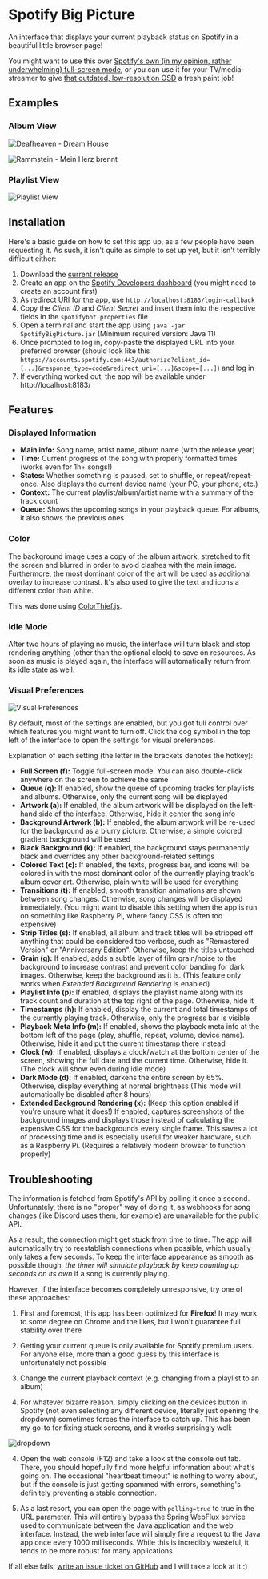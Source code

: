 # Spotify Big Picture

An interface that displays your current playback status on Spotify in a beautiful little browser page!

You might want to use this over [Spotify's own (in my opinion, rather underwhelming) full-screen mode](https://i.imgur.com/dvreOAX.jpg), or you can use it for your TV/media-streamer to give [that outdated, low-resolution OSD](https://i.imgur.com/lNfCcrW.jpg) a fresh paint job!

## Examples
### Album View
![Deafheaven - Dream House](https://i.imgur.com/O4xEa1V.png)

![Rammstein - Mein Herz brennt](https://i.imgur.com/XJOZgtZ.png)

### Playlist View
![Playlist View](https://i.imgur.com/30nknxN.png)

## Installation
Here's a basic guide on how to set this app up, as a few people have been requesting it. As such, it isn't quite as simple to set up yet, but it isn't terribly difficult either:

1. Download the [current release](https://github.com/Selbi182/SpotifyBigPicture/releases)
2. Create an app on the [Spotify Developers dashboard](https://developer.spotify.com/dashboard) (you might need to create an account first)
3. As redirect URI for the app, use `http://localhost:8183/login-callback`
4. Copy the *Client ID* and *Client Secret* and insert them into the respective fields in the `spotifybot.properties` file
5. Open a terminal and start the app using `java -jar SpotifyBigPicture.jar` (Minimum required version: Java 11)
6. Once prompted to log in, copy-paste the displayed URL into your preferred browser (should look like this `https://accounts.spotify.com:443/authorize?client_id=[...]&response_type=code&redirect_uri=[...]&scope=[...]`) and log in
7. If everything worked out, the app will be available under http://localhost:8183/

## Features
### Displayed Information
* **Main info:** Song name, artist name, album name (with the release year)
* **Time:** Current progress of the song with properly formatted times (works even for 1h+ songs!)
* **States:** Whether something is paused, set to shuffle, or repeat/repeat-once. Also displays the current device name (your PC, your phone, etc.)
* **Context:** The current playlist/album/artist name with a summary of the track count
* **Queue:** Shows the upcoming songs in your playback queue. For albums, it also shows the previous ones

### Color
The background image uses a copy of the album artwork, stretched to fit the screen and blurred in order to avoid clashes with the main image. Furthermore, the most dominant color of the art will be used as additional overlay to increase contrast. It's also used to give the text and icons a different color than white.

This was done using [ColorThief.js](https://lokeshdhakar.com/projects/color-thief).

### Idle Mode
After two hours of playing no music, the interface will turn black and stop rendering anything (other than the optional clock) to save on resources. As soon as music is played again, the interface will automatically return from its idle state as well.

### Visual Preferences
![Visual Preferences](https://i.imgur.com/RIFcQxq.png)

By default, most of the settings are enabled, but you got full control over which features you might want to turn off. Click the cog symbol in the top left of the interface to open the settings for visual preferences.

Explanation of each setting (the letter in the brackets denotes the hotkey):

* **Full Screen (f):** Toggle full-screen mode. You can also double-click anywhere on the screen to achieve the same
* **Queue (q):** If enabled, show the queue of upcoming tracks for playlists and albums. Otherwise, only the current song will be displayed
* **Artwork (a):** If enabled, the album artwork will be displayed on the left-hand side of the interface. Otherwise, hide it center the song info
* **Background Artwork (b):** If enabled, the album artwork will be re-used for the background as a blurry picture. Otherwise, a simple colored gradient background will be used
* **Black Background (k):** If enabled, the background stays permanently black and overrides any other background-related settings
* **Colored Text (c):** If enabled, the texts, progress bar, and icons will be colored in with the most dominant color of the currently playing track's album cover art. Otherwise, plain white will be used for everything
* **Transitions (t):** If enabled, smooth transition animations are shown between song changes. Otherwise, song changes will be displayed immediately. (You might want to disable this setting when the app is run on something like Raspberry Pi, where fancy CSS is often too expensive)
* **Strip Titles (s):** If enabled, all album and track titles will be stripped off anything that could be considered too verbose, such as "Remastered Version" or "Anniversary Edition". Otherwise, keep the titles untouched
* **Grain (g):** If enabled, adds a subtle layer of film grain/noise to the background to increase contrast and prevent color banding for dark images. Otherwise, keep the background as it is. (This feature only works when *Extended Background Rendering* is enabled)
* **Playlist Info (p):** If enabled, displays the playlist name along with its track count and duration at the top right of the page. Otherwise, hide it
* **Timestamps (h):** If enabled, display the current and total timestamps of the currently playing track. Otherwise, only the progress bar is visible
* **Playback Meta Info (m):** If enabled, shows the playback meta info at the bottom left of the page (play, shuffle, repeat, volume, device name). Otherwise, hide it and put the current timestamp there instead
* **Clock (w):** If enabled, displays a clock/watch at the bottom center of the screen, showing the full date and the current time. Otherwise, hide it. (The clock will show even during idle mode)
* **Dark Mode (d):** If enabled, darkens the entire screen by 65%. Otherwise, display everything at normal brightness (This mode will automatically be disabled after 8 hours)
* **Extended Background Rendering (x):** (Keep this option enabled if you're unsure what it does!) If enabled, captures screenshots of the background images and displays those instead of calculating the expensive CSS for the backgrounds every single frame. This saves a lot of processing time and is especially useful for weaker hardware, such as a Raspberry Pi. (Requires a relatively modern browser to function properly)

## Troubleshooting
The information is fetched from Spotify's API by polling it once a second. Unfortunately, there is no "proper" way of doing it, as webhooks for song changes (like Discord uses them, for example) are unavailable for the public API.

As a result, the connection might get stuck from time to time. The app will automatically try to reestablish connections when possible, which usually only takes a few seconds. To keep the interface appearance as smooth as possible though, _the timer will simulate playback by keep counting up seconds on its own_ if a song is currently playing.

However, if the interface becomes completely unresponsive, try one of these approaches:

1. First and foremost, this app has been optimized for **Firefox**! It may work to some degree on Chrome and the likes, but I won't guarantee full stability over there

2. Getting your current queue is only available for Spotify premium users. For anyone else, more than a good guess by this interface is unfortunately not possible

3. Change the current playback context (e.g. changing from a playlist to an album)

4. For whatever bizarre reason, simply clicking on the devices button in Spotify (not even selecting any different device, literally just opening the dropdown) sometimes forces the interface to catch up. This has been my go-to for fixing stuck screens, and it works surprisingly well:

![dropdown](https://user-images.githubusercontent.com/8850085/206453960-12d34f5e-03c0-41a0-aba1-7c214de4e53e.png)

4. Open the web console (F12) and take a look at the console out tab. There, you should hopefully find more helpful information about what's going on. The occasional "heartbeat timeout" is nothing to worry about, but if the console is just getting spammed with errors, something's definitely preventing a stable connection.

5. As a last resort, you can open the page with `polling=true` to true in the URL parameter. This will entirely bypass the Spring WebFlux service used to communicate between the Java application and the web interface. Instead, the web interface will simply fire a request to the Java app once every 1000 milliseconds. While this is incredibly wasteful, it tends to be more robust for many applications.

If all else fails, [write an issue ticket on GitHub](https://github.com/Selbi182/SpotifyBigPicture/issues) and I will take a look at it :)
